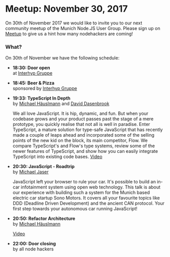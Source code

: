 # Meetup: November 30, 2017

On 30th of November 2017 we would like to invite you to our next community meetup of the Munich Node.JS User Group. 
Please sign up on [Meetup](https://www.meetup.com/Munich-Node-js-User-Group/events/245306047/) to give us a hint how many nodehackers are coming!

### What?

On 30th of November we have the following schedule:

*   **18:30: Door open**  
    at [Interhyp Gruppe](https://www.interhyp-gruppe.de/)
    
*   **18:45: Beer & Pizza**  
    sponsored by [Interhyp Gruppe](https://www.interhyp-gruppe.de/)
    

*   **19:33: TypeScript In Depth**  
    by [Michael H&auml;uslmann](/speakers.html#michaelh) and [David Dasenbrook](/speakers.html#davidd)
  
    We all love JavaScript. It is hip, dynamic, and fun. But when your
    codebase grows and your product passes past the stage of a mere
    prototype, you quickly realise that not all is well in paradise. Enter
    TypeScript, a mature solution for type-safe JavaScript that has recently
    made a couple of leaps ahead and incorporated some of the selling points
    of the new kid on the block, its main competitor, Flow. We compare
    TypeScript's and Flow's type systems, review some of the newer features
    of TypeScript, and show how you can easily integrate TypeScript into
    existing code bases. [Video](https://youtu.be/OZHgxFjP0eE)

*   **20:30: JavaScript - Roadtrip**  
    by [Michael Jaser](/speakers.html#michaelj)
  
    JavaScript left your browser to rule your car. It's possible to build an
    in-car infotainment system using open web technology. This talk is about our
    experience with building such a system for the Munich based electric car
    startup Sono Motors. It covers all your favourite topics like DDD (Deadline
    Driven Development) and the ancient CAN protocol. Your first step towards your
    autonomous car running JavaScript!


*   **20:50: Refactor Architecture**  
    by [Michael H&auml;uslmann](/speakers.html#michaelh)
  
    [Video](https://youtu.be/CrocjuFVtSc)
  
*   **22:00: Door closing**  
    by all node hackers

